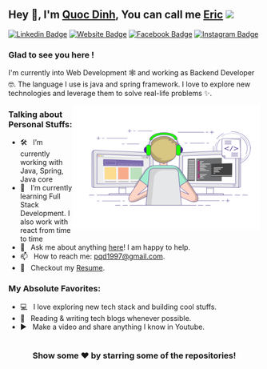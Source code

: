 
## Hey 👋, I'm [Quoc Dinh](https://www.youtube.com/channel/UCwXIeWhUBsUDkSMzUW_sazA), You can call me [Eric](https://www.youtube.com/channel/UCwXIeWhUBsUDkSMzUW_sazA) <img src="https://media.giphy.com/media/hvRJCLFzcasrR4ia7z/giphy.gif" width="25px">

[![Linkedin Badge](https://img.shields.io/badge/-LinkedIn-0e76a8?style=flat-square&logo=Linkedin&logoColor=white)](https://linkedin.com/in/phùng-quốc-định-937917194)
[![Website Badge](https://img.shields.io/badge/Website-3b5998?style=flat-square&logo=google-chrome&logoColor=white)](https://quocdinh.com)
[![Facebook Badge](https://img.shields.io/badge/-Facebook-00acee?style=flat-square&logo=Facebook&logoColor=white)](https://www.facebook.com/PhungQuocDinh/)
[![Instagram Badge](https://img.shields.io/badge/-Instagram-e4405f?style=flat-square&logo=Instagram&logoColor=white)](https://instagram.com/quocdinhit/)

### Glad to see you here !

I'm currently into Web Development 🕸️ and working as Backend Developer 🤓. The language I use is java and spring framework. I love to explore new technologies and leverage them to solve real-life problems ✨.

<img align="right" height="250" width="375" alt="" src="./coder.gif" />

### Talking about Personal Stuffs:

- 🛠 &nbsp; I’m currently working with Java, Spring, Java core <br /> 
- 🚀 &nbsp; I’m currently learning Full Stack Development. I also work with react from time to time
- 💬 &nbsp; Ask me about anything [here](https://www.facebook.com/PhungQuocDinh/)! I am happy to help.
- 📫 &nbsp; How to reach me: pqd1997@gmail.com.
- 📝 &nbsp; Checkout my [Resume](https://www.facebook.com/PhungQuocDinh/).

### My Absolute Favorites:

- 💻 &nbsp; I love exploring new tech stack and building cool stuffs.
- 📰 &nbsp; Reading & writing tech blogs whenever possible.
- ▶️ &nbsp; Make a video and share anything I know in Youtube.

#

<div align="center">

### Show some ❤️ by starring some of the repositories!

</div>
